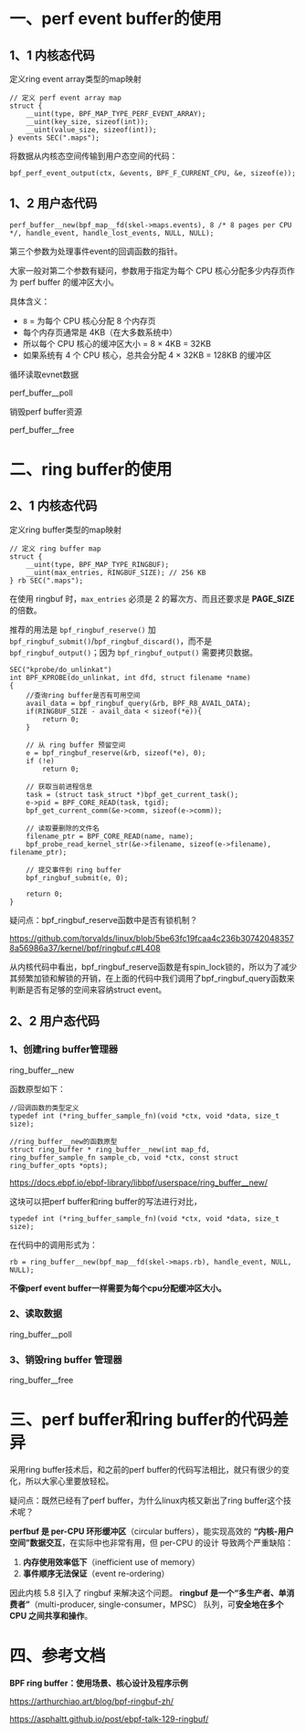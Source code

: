 # 一、perf event buffer的使用

## 1、1 内核态代码

定义ring event array类型的map映射

```
// 定义 perf event array map
struct {
	__uint(type, BPF_MAP_TYPE_PERF_EVENT_ARRAY);
	__uint(key_size, sizeof(int));
	__uint(value_size, sizeof(int));
} events SEC(".maps");
```



将数据从内核态空间传输到用户态空间的代码：

```
bpf_perf_event_output(ctx, &events, BPF_F_CURRENT_CPU, &e, sizeof(e));
```



## 1、2 用户态代码

```
perf_buffer__new(bpf_map__fd(skel->maps.events), 8 /* 8 pages per CPU */, handle_event, handle_lost_events, NULL, NULL);
```

第三个参数为处理事件event的回调函数的指针。

大家一般对第二个参数有疑问，参数用于指定为每个 CPU 核心分配多少内存页作为 perf buffer 的缓冲区大小。

具体含义：

- `8` = 为每个 CPU 核心分配 8 个内存页
- 每个内存页通常是 4KB（在大多数系统中）
- 所以每个 CPU 核心的缓冲区大小 = 8 × 4KB = 32KB
- 如果系统有 4 个 CPU 核心，总共会分配 4 × 32KB = 128KB 的缓冲区



循环读取evnet数据

perf_buffer__poll



销毁perf buffer资源

perf_buffer__free



# 二、ring buffer的使用

## 2、1 内核态代码

定义ring buffer类型的map映射

```
// 定义 ring buffer map
struct {
	__uint(type, BPF_MAP_TYPE_RINGBUF);
	__uint(max_entries, RINGBUF_SIZE); // 256 KB
} rb SEC(".maps");
```

在使用 ringbuf 时，`max_entries` 必须是 2 的幂次方、而且还要求是 **PAGE_SIZE** 的倍数。



推荐的用法是 `bpf_ringbuf_reserve()` 加 `bpf_ringbuf_submit()`/`bpf_ringbuf_discard()`，而不是 `bpf_ringbuf_output()`；因为 `bpf_ringbuf_output()` 需要拷贝数据。

```
SEC("kprobe/do_unlinkat")
int BPF_KPROBE(do_unlinkat, int dfd, struct filename *name)
{
	//查询ring buffer是否有可用空间
	avail_data = bpf_ringbuf_query(&rb, BPF_RB_AVAIL_DATA);
	if(RINGBUF_SIZE - avail_data < sizeof(*e)){
		return 0;
	}

	// 从 ring buffer 预留空间
	e = bpf_ringbuf_reserve(&rb, sizeof(*e), 0);
	if (!e)
		return 0;

	// 获取当前进程信息
	task = (struct task_struct *)bpf_get_current_task();
	e->pid = BPF_CORE_READ(task, tgid);
	bpf_get_current_comm(&e->comm, sizeof(e->comm));

	// 读取要删除的文件名
	filename_ptr = BPF_CORE_READ(name, name);
	bpf_probe_read_kernel_str(&e->filename, sizeof(e->filename), filename_ptr);

	// 提交事件到 ring buffer
	bpf_ringbuf_submit(e, 0);

	return 0;
}
```



疑问点：bpf_ringbuf_reserve函数中是否有锁机制？

https://github.com/torvalds/linux/blob/5be63fc19fcaa4c236b307420483578a56986a37/kernel/bpf/ringbuf.c#L408

从内核代码中看出，bpf_ringbuf_reserve函数是有spin_lock锁的，所以为了减少其频繁加锁和解锁的开销，在上面的代码中我们调用了bpf_ringbuf_query函数来判断是否有足够的空间来容纳struct event。



## 2、2 用户态代码

### 1、创建ring buffer管理器

ring_buffer__new

函数原型如下：

```
//回调函数的类型定义
typedef int (*ring_buffer_sample_fn)(void *ctx, void *data, size_t size); 

//ring_buffer__new的函数原型
struct ring_buffer * ring_buffer__new(int map_fd, ring_buffer_sample_fn sample_cb, void *ctx, const struct ring_buffer_opts *opts);
```

https://docs.ebpf.io/ebpf-library/libbpf/userspace/ring_buffer__new/



这块可以把perf buffer和ring buffer的写法进行对比，

```
typedef int (*ring_buffer_sample_fn)(void *ctx, void *data, size_t size);
```



在代码中的调用形式为：

```
rb = ring_buffer__new(bpf_map__fd(skel->maps.rb), handle_event, NULL, NULL);
```

**不像perf event buffer一样需要为每个cpu分配缓冲区大小。**



### 2、读取数据

ring_buffer__poll



### 3、销毁ring buffer 管理器

ring_buffer__free



# 三、perf buffer和ring buffer的代码差异

采用ring buffer技术后，和之前的perf buffer的代码写法相比，就只有很少的变化，所以大家心里要放轻松。



疑问点：既然已经有了perf buffer，为什么linux内核又新出了ring buffer这个技术呢？

**perfbuf 是 per-CPU 环形缓冲区**（circular buffers），能实现高效的 **“内核-用户空间”数据交互**，在实际中也非常有用，但 per-CPU 的设计 导致两个严重缺陷：

1. **内存使用效率低下**（inefficient use of memory）
2. **事件顺序无法保证**（event re-ordering）

因此内核 5.8 引入了 ringbuf 来解决这个问题。 **ringbuf 是一个“多生产者、单消费者”**（multi-producer, single-consumer，MPSC） 队列，可**安全地在多个 CPU 之间共享和操作**。



# 四、参考文档

**BPF ring buffer：使用场景、核心设计及程序示例**

https://arthurchiao.art/blog/bpf-ringbuf-zh/



https://asphaltt.github.io/post/ebpf-talk-129-ringbuf/




